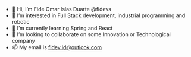 - 👋 Hi, I’m Fide Omar Islas Duarte @fidevs
- 👀 I’m interested in Full Stack development, industrial programming and robotic
- 🌱 I’m currently learning Spring and React
- 💞️ I’m looking to collaborate on some Innovation or Technological company
- 📫 My email is fidev.id@outlook.com

<!---
fidevs/fidevs is a ✨ special ✨ repository because its `README.md` (this file) appears on your GitHub profile.
You can click the Preview link to take a look at your changes.
--->
